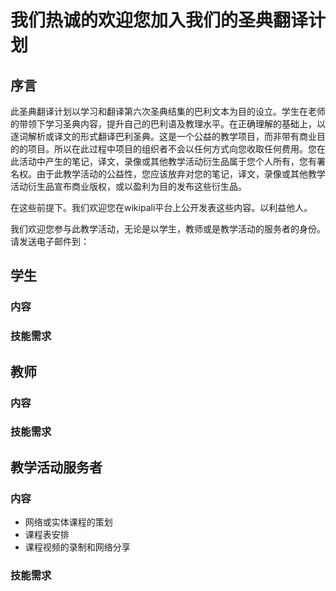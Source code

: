 # 我们热诚的欢迎您加入我们的圣典翻译计划

## 序言
此圣典翻译计划以学习和翻译第六次圣典结集的巴利文本为目的设立。学生在老师的带领下学习圣典内容，提升自己的巴利语及教理水平。在正确理解的基础上，以逐词解析或译文的形式翻译巴利圣典。这是一个公益的教学项目，而非带有商业目的的项目。所以在此过程中项目的组织者不会以任何方式向您收取任何费用。您在此活动中产生的笔记，译文，录像或其他教学活动衍生品属于您个人所有，您有署名权。由于此教学活动的公益性，您应该放弃对您的笔记，译文，录像或其他教学活动衍生品宣布商业版权，或以盈利为目的发布这些衍生品。

在这些前提下。我们欢迎您在wikipali平台上公开发表这些内容。以利益他人。

我们欢迎您参与此教学活动，无论是以学生，教师或是教学活动的服务者的身份。请发送电子邮件到：

## 学生
### 内容
### 技能需求

## 教师
### 内容
### 技能需求

## 教学活动服务者
### 内容
- 网络或实体课程的策划
- 课程表安排
- 课程视频的录制和网络分享

### 技能需求